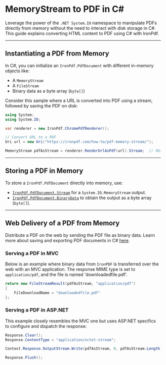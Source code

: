 # MemoryStream to PDF in C#

Leverage the power of the `.NET System.IO` namespace to manipulate PDFs directly from memory without the need to interact with disk storage in C#. This guide explains converting HTML content to PDF using C# with IronPdf.

---

## Instantiating a PDF from Memory

In C#, you can initialize an `IronPdf.PdfDocument` with different in-memory objects like:

- A `MemoryStream`
- A `FileStream`
- Binary data as a byte array (`byte[]`)

Consider this sample where a URL is converted into PDF using a stream, followed by saving the PDF on disk:

```cs
using System;
using System.IO;

var renderer = new IronPdf.ChromePdfRenderer();

// Convert URL to a PDF
Uri url = new Uri("https://ironpdf.com/how-to/pdf-memory-stream/");

MemoryStream pdfAsStream = renderer.RenderUrlAsPdf(url).Stream;  // Obtain the PDF stream
```

---

## Storing a PDF in Memory

To store a `IronPdf.PdfDocument` directly into memory, use:

- [`IronPdf.PdfDocument.Stream`](https://ironpdf.com/object-reference/api/IronPdf.PdfDocument.html) for a `System.IO.MemoryStream` output.
- [`IronPdf.PdfDocument.BinaryData`](https://ironpdf.com/object-reference/api/IronPdf.PdfDocument.html) to obtain the output as a byte array (`byte[]`).

---

## Web Delivery of a PDF from Memory

Distribute a PDF on the web by sending the PDF file as binary data. Learn more about saving and exporting PDF documents in C# [here](https://ironpdf.com/how-to/export-save-pdf-csharp/).

### Serving a PDF in MVC

Below is an example where binary data from `IronPDF` is transferred over the web with an MVC application. The response MIME type is set to `application/pdf`, and the file is named 'downloadedfile.pdf'.

```cs
return new FileStreamResult(pdfAsStream, "application/pdf")
{
    FileDownloadName = "downloadedfile.pdf"
};
```

### Serving a PDF in ASP.NET

This example closely resembles the MVC one but uses ASP.NET specifics to configure and dispatch the response:

```cs
Response.Clear();
Response.ContentType = "application/octet-stream";

Context.Response.OutputStream.Write(pdfAsStream, 0, pdfAsStream.Length);

Response.Flush();
```